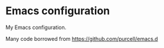 Emacs configuration
===================

My Emacs configuration.

Many code borrowed from https://github.com/purcell/emacs.d
